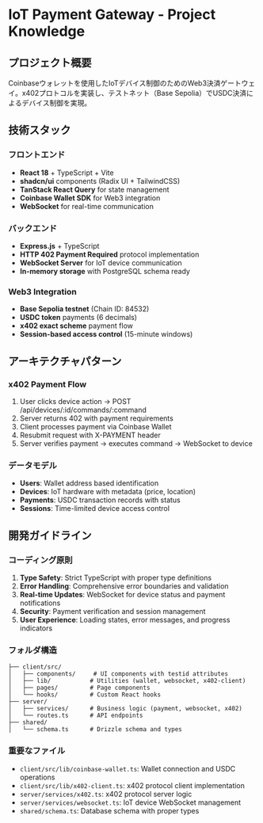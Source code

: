 # IoT Payment Gateway - Project Knowledge

## プロジェクト概要
Coinbaseウォレットを使用したIoTデバイス制御のためのWeb3決済ゲートウェイ。x402プロトコルを実装し、テストネット（Base Sepolia）でUSDC決済によるデバイス制御を実現。

## 技術スタック

### フロントエンド
- **React 18** + TypeScript + Vite
- **shadcn/ui** components (Radix UI + TailwindCSS)
- **TanStack React Query** for state management
- **Coinbase Wallet SDK** for Web3 integration
- **WebSocket** for real-time communication

### バックエンド
- **Express.js** + TypeScript
- **HTTP 402 Payment Required** protocol implementation
- **WebSocket Server** for IoT device communication
- **In-memory storage** with PostgreSQL schema ready

### Web3 Integration
- **Base Sepolia testnet** (Chain ID: 84532)
- **USDC token** payments (6 decimals)
- **x402 exact scheme** payment flow
- **Session-based access control** (15-minute windows)

## アーキテクチャパターン

### x402 Payment Flow
1. User clicks device action → POST /api/devices/:id/commands/:command
2. Server returns 402 with payment requirements
3. Client processes payment via Coinbase Wallet
4. Resubmit request with X-PAYMENT header
5. Server verifies payment → executes command → WebSocket to device

### データモデル
- **Users**: Wallet address based identification
- **Devices**: IoT hardware with metadata (price, location)
- **Payments**: USDC transaction records with status
- **Sessions**: Time-limited device access control

## 開発ガイドライン

### コーディング原則
1. **Type Safety**: Strict TypeScript with proper type definitions
2. **Error Handling**: Comprehensive error boundaries and validation
3. **Real-time Updates**: WebSocket for device status and payment notifications
4. **Security**: Payment verification and session management
5. **User Experience**: Loading states, error messages, and progress indicators

### フォルダ構造
```
├── client/src/
│   ├── components/     # UI components with testid attributes
│   ├── lib/           # Utilities (wallet, websocket, x402-client)
│   ├── pages/         # Page components
│   └── hooks/         # Custom React hooks
├── server/
│   ├── services/      # Business logic (payment, websocket, x402)
│   └── routes.ts      # API endpoints
├── shared/
│   └── schema.ts      # Drizzle schema and types
```

### 重要なファイル
- `client/src/lib/coinbase-wallet.ts`: Wallet connection and USDC operations
- `client/src/lib/x402-client.ts`: x402 protocol client implementation
- `server/services/x402.ts`: x402 protocol server logic
- `server/services/websocket.ts`: IoT device WebSocket management
- `shared/schema.ts`: Database schema with proper types